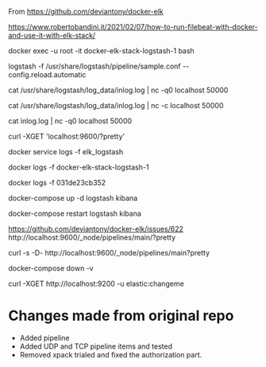 From https://github.com/deviantony/docker-elk


https://www.robertobandini.it/2021/02/07/how-to-run-filebeat-with-docker-and-use-it-with-elk-stack/


docker exec -u root -it docker-elk-stack-logstash-1 bash

logstash -f /usr/share/logstash/pipeline/sample.conf --config.reload.automatic


cat /usr/share/logstash/log_data/inlog.log | nc -q0 localhost 50000

cat /usr/share/logstash/log_data/inlog.log | nc -c localhost 50000

cat inlog.log | nc -q0 localhost 50000

curl -XGET 'localhost:9600/?pretty'

docker service logs -f elk_logstash

docker logs -f docker-elk-stack-logstash-1

docker logs -f 031de23cb352



docker-compose up -d logstash kibana

docker-compose restart logstash kibana

https://github.com/deviantony/docker-elk/issues/622
http://localhost:9600/_node/pipelines/main/?pretty

curl -s -D- http://localhost:9600/_node/pipelines/main\?pretty

docker-compose down -v

curl -XGET http://localhost:9200 -u elastic:changeme


# Changes made from original repo
- Added pipeline
- Added UDP and TCP pipeline items and tested
- Removed xpack trialed and fixed the authorization part.